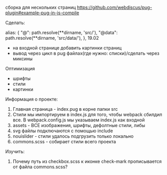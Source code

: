 сборка для нескольких страниц https://github.com/webdiscus/pug-plugin#example-pug-in-js-compile

Сделать:

alias: {
"@": path.resolve(**dirname, 'src/'),
"@data": path.resolve(**dirname, 'src/data/'),
},
19.02

- на входной странице добавить картинки страниц
- вывод через цикл в pug файлах(где нужно: списки)/сделать через миксины

Оптимизация

- шрифты
- стили
- картинки

Информация о проекте:

1. Главная страница - index.pug в корне папки src
2. Стили мы импортируем в index.js для того, чтобы webpack сбилдил все. В webpack.config.js мы указываем index.js как входной
3. assets - ВСЕ изображения, шрифты, дефолтные стили, либы
4. svg файлы подключаются с помощью include
5. nouislider - стили удалось подгрузить только локально
6. commons.scss - собирает стили всего проекта

Изучить:

1. Почему путь из checkbox.scss к иконке check-mark прописывается от файла commons.scss?
